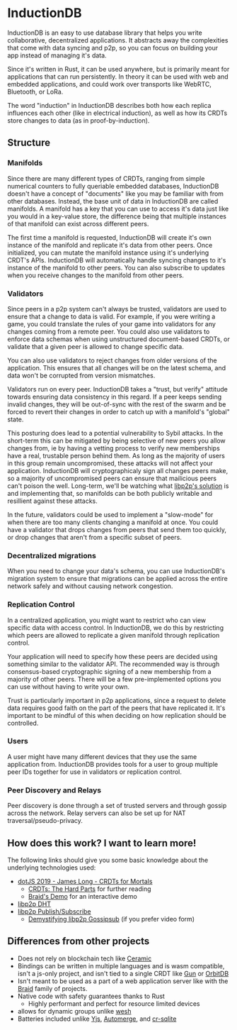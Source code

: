 # InductionDB

InductionDB is an easy to use database library that helps you write collaborative, decentralized applications.
It abstracts away the complexities that come with data syncing and p2p, so you can focus on building your app
instead of managing it's data.

Since it's written in Rust, it can be used anywhere, but is primarily meant for applications that can run
persistently. In theory it can be used with web and embedded applications, and could work over transports
like WebRTC, Bluetooth, or LoRa.

The word "induction" in InductionDB describes both how each replica influences each other (like in
electrical induction), as well as how its CRDTs store changes to data (as in proof-by-induction).

## Structure

### Manifolds

Since there are many different types of CRDTs, ranging from simple numerical counters to fully queriable
embedded databases, InductionDB doesn't have a concept of "documents" like you may be familiar with from
other databases. Instead, the base unit of data in InductionDB are called manifolds. A manifold has a
key that you can use to access it's data just like you would in a key-value store, the difference being
that multiple instances of that manifold can exist across different peers.

The first time a manifold is requested, InductionDB will create it's own instance of the manifold and replicate
it's data from other peers. Once initialized, you can mutate the manifold instance using it's underlying CRDT's
APIs. InductionDB will automatically handle syncing changes to it's instance of the manifold to other peers.
You can also subscribe to updates when you receive changes to the manifold from other peers.

### Validators

Since peers in a p2p system can't always be trusted, validators are used to ensure that a change to data is
valid. For example, if you were writing a game, you could translate the rules of your game into validators
for any changes coming from a remote peer. You could also use validators to enforce data schemas when using
unstructured document-based CRDTs, or validate that a given peer is allowed to change specific data.

You can also use validators to reject changes from older versions of the application. This ensures that all
changes will be on the latest schema, and data won't be corrupted from version mismatches.

Validators run on every peer. InductionDB takes a "trust, but verify" attitude towards ensuring data
consistency in this regard. If a peer keeps sending invalid changes, they will be out-of-sync with the rest
of the swarm and be forced to revert their changes in order to catch up with a manifold's "global" state.

This posturing does lead to a potential vulnerability to Sybil attacks. In the short-term this can be
mitigated by being selective of new peers you allow changes from, ie by having a vetting process to verify
new memberships have a real, trustable person behind them. As long as the majority of users in this group
remain uncompromised, these attacks will not affect your application. InductionDB will cryptographicaly
sign all changes peers make, so a majority of uncompromised peers can ensure that mailicious peers can't
poison the well. Long-term, we'll be watching what
[libp2p's solution](https://docs.libp2p.io/concepts/security/security-considerations/#sybil-attacks)
is and implementing that, so manifolds can be both publicly writable and resillient against these attacks.

In the future, validators could be used to implement a "slow-mode" for when there are too many clients
changing a manifold at once. You could have a validator that drops changes from peers that send them
too quickly, or drop changes that aren't from a specific subset of peers.

### Decentralized migrations

When you need to change your data's schema, you can use InductionDB's migration system to ensure that
migrations can be applied across the entire network safely and without causing network congestion.

### Replication Control

In a centralized application, you might want to restrict who can view specific data with access control.
In InductionDB, we do this by restricting which peers are allowed to replicate a given manifold through
replication control.

Your application will need to specify how these peers are decided using something similar to the validator
API. The recommended way is through consensus-based cryptographic signing of a new membership from
a majority of other peers. There will be a few pre-implemented options you can use without having to write
your own.

Trust is particularly important in p2p applications, since a request to delete data requires good faith on
the part of the peers that have replicated it. It's important to be mindful of this when deciding on how
replication should be controlled.

### Users

A user might have many different devices that they use the same application from. InductionDB provides tools
for a user to group multiple peer IDs together for use in validators or replication control.

### Peer Discovery and Relays

Peer discovery is done through a set of trusted servers and through gossip across the network. Relay
servers can also be set up for NAT traversal/pseudo-privacy.

## How does this work? I want to learn more!

The following links should give you some basic knowledge about the underlying technologies used:

- [dotJS 2019 - James Long - CRDTs for Mortals](https://www.youtube.com/watch?v=DEcwa68f-jY&t=0s)
  - [CRDTs: The Hard Parts](https://www.youtube.com/watch?v=x7drE24geUw) for further reading
  - [Braid's Demo](https://braid.org/demo/interact) for an interactive demo
- [libp2p DHT](https://curriculum.pl-launchpad.io/curriculum/libp2p/dht/)
- [libp2p Publish/Subscribe](https://docs.libp2p.io/concepts/pubsub/overview/)
  - [Demystifying libp2p Gossipsub](https://www.youtube.com/watch?v=BUc4xta7Mfk) (if you prefer video form)

## Differences from other projects

- Does not rely on blockchain tech like [Ceramic](https://ceramic.network/)
- Bindings can be written in multiple languages and is wasm compatible, isn't a js-only project, and isn't tied to a single CRDT like [Gun](https://gun.eco/) or [OrbitDB](https://github.com/orbitdb/orbit-db)
- Isn't meant to be used as a part of a web application server like with the [Braid](https://braid.org/) family of projects.
- Native code with safety guarantees thanks to Rust
  - Highly performant and perfect for resource limited devices
- allows for dynamic groups unlike [wesh](https://berty.tech/docs/protocol)
- Batteries included unlike [Yjs](https://yjs.dev/), [Automerge](https://automerge.org/), and [cr-sqlite](https://github.com/vlcn-io/cr-sqlite)
